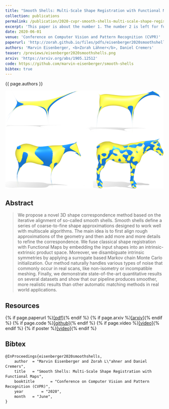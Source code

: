 ```yaml
---
title: "Smooth Shells: Multi-Scale Shape Registration with Functional Maps"
collection: publications
permalink: /publication/2020-cvpr-smooth-shells-multi-scale-shape-registration-with-functional-maps
excerpt: 'This paper is about the number 1. The number 2 is left for future work.'
date: 2020-06-01
venue: 'Conference on Computer Vision and Pattern Recognition (CVPR)'
paperurl: 'http://zorah.github.io/files/pdfs/eisenberger2020smoothshells.pdf'
authors: 'Marvin Eisenberger, <b>Zorah Lähner</b>, Daniel Cremers'
teaser: /previews/eisenberger2020smoothshells.png
arxiv: 'https://arxiv.org/abs/1905.12512'
code: https://github.com/marvin-eisenberger/smooth-shells
bibtex: true
---
```


{{ page.authors }}

<img class="pub_teaser" src="../images/previews/eisenberger2020smoothshells.png" alt="Teaser Image" title="teaser" />

## Abstract

> We propose a novel 3D shape correspondence method based on the iterative alignment of so-called smooth shells. Smooth shells define a series of coarse-to-fine shape approximations designed to work well with multiscale algorithms. The main idea is to first align rough approximations of the geometry and then add more and more details to refine the correspondence. We fuse classical shape registration with Functional Maps by embedding the input shapes into an intrinsic-extrinsic product space. Moreover, we disambiguate intrinsic symmetries by applying a surrogate based Markov chain Monte Carlo initialization. Our method naturally handles various types of noise that commonly occur in real scans, like non-isometry or incompatible meshing. Finally, we demonstrate state-of-the-art quantitative results on several datasets and show that our pipeline produces smoother, more realistic results than other automatic matching methods in real world applications.

## Resources

{% if page.paperurl %}<a href=" {{ page.paperurl }} ">[pdf]</a>{% endif %} {% if page.arxiv %}<a href=" {{ page.arxiv }} ">[arxiv]</a>{% endif %} {% if page.code %}<a href=" {{ page.code }} ">[github]</a>{% endif %} {% if page.video %}<a href=" {{ page.video }} ">[video]</a>{% endif %} {% if poster %}<a href=" {{ page.poster }} ">[video]</a>{% endif %}

## Bibtex

    @InProceedings{eisenberger2020smoothshells,
        author 	= "Marvin Eisenberger and Zorah L\"ahner and Daniel Cremers",
        title 	= "Smooth Shells: Multi-Scale Shape Registration with Functional Maps",
        booktitle    	= "Conference on Computer Vision and Pattern Recognition (CVPR)",
        year 		= "2020",
        month 	= "June",
    }
